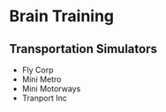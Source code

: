 # Brain Training

## Transportation Simulators

- Fly Corp
- Mini Metro
- Mini Motorways
- Tranport Inc